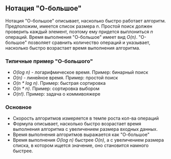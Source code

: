 ## Нотация "О-большое"

Нотация "О-большое" описывает, насколько быстро работает алгоритм. Предположим, имеется список размера *n*. Простой поиск должен проверить каждый элемент, поэтому ему придется выплониться *n* операций. Время выполнения "О-большое" имеет вид *O(n)*. "О-большое"  позволяет сравнить количество операций и указывает, насколько быстро возрастает время выполнения алгоритма.

### Типичные пример "О-большого"

- *O(log n)* - логарифмическое время. Пример: бинарный поиск
- *O(n)* - линейное время. Пример: простой поиск
- *O(n * log n)*. Пример: быстрая сортировка
- *O(n * n)*. Пример: сортировка выбором
- *O(n!)*. Пример: задача о коммивояжере

### Основное

- Скорость алгоритмов измеряется в темпе роста кол-ва операций
- Формула описывает, насколько быстро возрастает время выполнения алгоритма с увеличением размера входных данных.
- Время выполнения алгоритмов выражается как "О-большое"
- Время выполнения *O(log n)* быстрее *O(n)*, а с увеличением размера списка, в котором ищется значение, оно становится намного быстрее.
